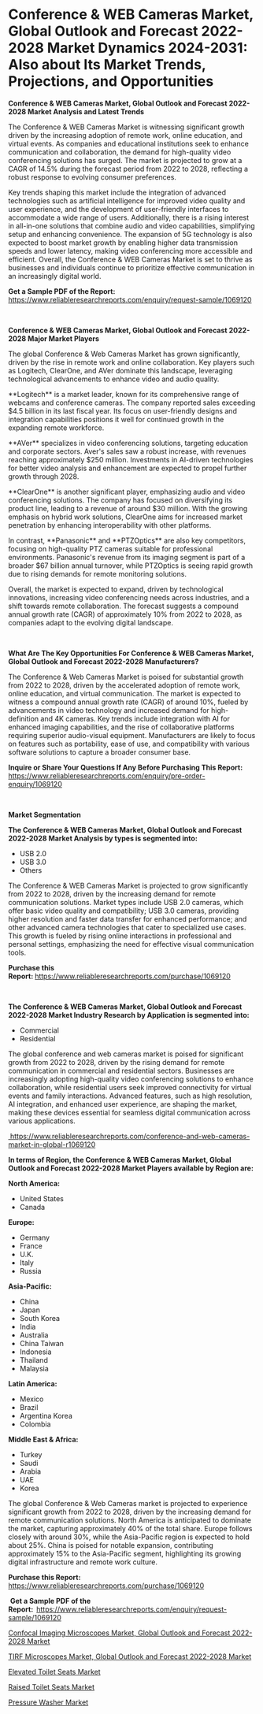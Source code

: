 <p><h1>Conference & WEB Cameras Market, Global Outlook and Forecast 2022-2028 Market Dynamics 2024-2031: Also about Its Market Trends, Projections, and Opportunities</h1></p><p><strong>Conference & WEB Cameras Market, Global Outlook and Forecast 2022-2028 Market Analysis and Latest Trends</strong></p>
<p><p>The Conference & WEB Cameras Market is witnessing significant growth driven by the increasing adoption of remote work, online education, and virtual events. As companies and educational institutions seek to enhance communication and collaboration, the demand for high-quality video conferencing solutions has surged. The market is projected to grow at a CAGR of 14.5% during the forecast period from 2022 to 2028, reflecting a robust response to evolving consumer preferences.</p><p>Key trends shaping this market include the integration of advanced technologies such as artificial intelligence for improved video quality and user experience, and the development of user-friendly interfaces to accommodate a wide range of users. Additionally, there is a rising interest in all-in-one solutions that combine audio and video capabilities, simplifying setup and enhancing convenience. The expansion of 5G technology is also expected to boost market growth by enabling higher data transmission speeds and lower latency, making video conferencing more accessible and efficient. Overall, the Conference & WEB Cameras Market is set to thrive as businesses and individuals continue to prioritize effective communication in an increasingly digital world.</p></p>
<p><strong>Get a Sample PDF of the Report:&nbsp;</strong> <a href="https://www.reliableresearchreports.com/enquiry/request-sample/1069120?utm_campaign=40&utm_medium=2&utm_source=Github&utm_content=ia&utm_term=04122024&utm_id=conference-web-cameras-market-global-outlook-and-forecast-2022-2028">https://www.reliableresearchreports.com/enquiry/request-sample/1069120</a></p>
<p>&nbsp;</p>
<p><strong>Conference & WEB Cameras Market, Global Outlook and Forecast 2022-2028 Major Market Players</strong></p>
<p><p>The global Conference & Web Cameras Market has grown significantly, driven by the rise in remote work and online collaboration. Key players such as Logitech, ClearOne, and AVer dominate this landscape, leveraging technological advancements to enhance video and audio quality.</p><p>**Logitech** is a market leader, known for its comprehensive range of webcams and conference cameras. The company reported sales exceeding $4.5 billion in its last fiscal year. Its focus on user-friendly designs and integration capabilities positions it well for continued growth in the expanding remote workforce.</p><p>**AVer** specializes in video conferencing solutions, targeting education and corporate sectors. Aver's sales saw a robust increase, with revenues reaching approximately $250 million. Investments in AI-driven technologies for better video analysis and enhancement are expected to propel further growth through 2028.</p><p>**ClearOne** is another significant player, emphasizing audio and video conferencing solutions. The company has focused on diversifying its product line, leading to a revenue of around $30 million. With the growing emphasis on hybrid work solutions, ClearOne aims for increased market penetration by enhancing interoperability with other platforms.</p><p>In contrast, **Panasonic** and **PTZOptics** are also key competitors, focusing on high-quality PTZ cameras suitable for professional environments. Panasonic's revenue from its imaging segment is part of a broader $67 billion annual turnover, while PTZOptics is seeing rapid growth due to rising demands for remote monitoring solutions.</p><p>Overall, the market is expected to expand, driven by technological innovations, increasing video conferencing needs across industries, and a shift towards remote collaboration. The forecast suggests a compound annual growth rate (CAGR) of approximately 10% from 2022 to 2028, as companies adapt to the evolving digital landscape.</p></p>
<p>&nbsp;</p>
<p><strong>What Are The Key Opportunities For Conference & WEB Cameras Market, Global Outlook and Forecast 2022-2028 Manufacturers?</strong></p>
<p><p>The Conference & Web Cameras Market is poised for substantial growth from 2022 to 2028, driven by the accelerated adoption of remote work, online education, and virtual communication. The market is expected to witness a compound annual growth rate (CAGR) of around 10%, fueled by advancements in video technology and increased demand for high-definition and 4K cameras. Key trends include integration with AI for enhanced imaging capabilities, and the rise of collaborative platforms requiring superior audio-visual equipment. Manufacturers are likely to focus on features such as portability, ease of use, and compatibility with various software solutions to capture a broader consumer base.</p></p>
<p><strong>Inquire or Share Your Questions If Any Before Purchasing This Report:</strong> <a href="https://www.reliableresearchreports.com/enquiry/pre-order-enquiry/1069120?utm_campaign=40&utm_medium=2&utm_source=Github&utm_content=ia&utm_term=04122024&utm_id=conference-web-cameras-market-global-outlook-and-forecast-2022-2028">https://www.reliableresearchreports.com/enquiry/pre-order-enquiry/1069120</a></p>
<p>&nbsp;</p>
<p><strong>Market Segmentation</strong></p>
<p><strong>The Conference & WEB Cameras Market, Global Outlook and Forecast 2022-2028 Market Analysis by types is segmented into:</strong></p>
<p><ul><li>USB 2.0</li><li>USB 3.0</li><li>Others</li></ul></p>
<p><p>The Conference & WEB Cameras Market is projected to grow significantly from 2022 to 2028, driven by the increasing demand for remote communication solutions. Market types include USB 2.0 cameras, which offer basic video quality and compatibility; USB 3.0 cameras, providing higher resolution and faster data transfer for enhanced performance; and other advanced camera technologies that cater to specialized use cases. This growth is fueled by rising online interactions in professional and personal settings, emphasizing the need for effective visual communication tools.</p></p>
<p><strong>Purchase this Report:&nbsp;</strong><a href="https://www.reliableresearchreports.com/purchase/1069120?utm_campaign=40&utm_medium=2&utm_source=Github&utm_content=ia&utm_term=04122024&utm_id=conference-web-cameras-market-global-outlook-and-forecast-2022-2028">https://www.reliableresearchreports.com/purchase/1069120</a></p>
<p>&nbsp;</p>
<p><strong>The Conference & WEB Cameras Market, Global Outlook and Forecast 2022-2028 Market Industry Research by Application is segmented into:</strong></p>
<p><ul><li>Commercial</li><li>Residential</li></ul></p>
<p><p>The global conference and web cameras market is poised for significant growth from 2022 to 2028, driven by the rising demand for remote communication in commercial and residential sectors. Businesses are increasingly adopting high-quality video conferencing solutions to enhance collaboration, while residential users seek improved connectivity for virtual events and family interactions. Advanced features, such as high resolution, AI integration, and enhanced user experience, are shaping the market, making these devices essential for seamless digital communication across various applications.</p></p>
<p><a href="https://www.reliableresearchreports.com/conference-and-web-cameras-market-in-global-r1069120?utm_campaign=40&utm_medium=2&utm_source=Github&utm_content=ia&utm_term=04122024&utm_id=conference-web-cameras-market-global-outlook-and-forecast-2022-2028">&nbsp;https://www.reliableresearchreports.com/conference-and-web-cameras-market-in-global-r1069120</a></p>
<p><strong>In terms of Region, the Conference & WEB Cameras Market, Global Outlook and Forecast 2022-2028 Market Players available by Region are:</strong></p>
<p>
    <p> <strong> North America: </strong>
        <ul>
            <li>United States</li>
            <li>Canada</li>
        </ul>
        </p> 
    <p> <strong> Europe: </strong>
        <ul>
            <li>Germany</li>
            <li>France</li>
            <li>U.K.</li>
            <li>Italy</li>
            <li>Russia</li>
        </ul>
        </p> 
    <p> <strong> Asia-Pacific: </strong>
        <ul>
            <li>China</li>
            <li>Japan</li>
            <li>South Korea</li>
            <li>India</li>
            <li>Australia</li>
            <li>China Taiwan</li>
            <li>Indonesia</li>
            <li>Thailand</li>
            <li>Malaysia</li>
        </ul>
        </p> 
    <p> <strong> Latin America: </strong>
        <ul>
            <li>Mexico</li>
            <li>Brazil</li>
            <li>Argentina Korea</li>
            <li>Colombia</li>
        </ul>
        </p> 
    <p> <strong> Middle East & Africa: </strong>
        <ul>
            <li>Turkey</li>
            <li>Saudi</li>
            <li>Arabia</li>
            <li>UAE</li>
            <li>Korea</li>
        </ul>
    </p>
    </p>
<p><p>The global Conference & Web Cameras market is projected to experience significant growth from 2022 to 2028, driven by the increasing demand for remote communication solutions. North America is anticipated to dominate the market, capturing approximately 40% of the total share. Europe follows closely with around 30%, while the Asia-Pacific region is expected to hold about 25%. China is poised for notable expansion, contributing approximately 15% to the Asia-Pacific segment, highlighting its growing digital infrastructure and remote work culture.</p></p>
<p><strong>Purchase this Report: </strong><a href="https://www.reliableresearchreports.com/purchase/1069120?utm_campaign=40&utm_medium=2&utm_source=Github&utm_content=ia&utm_term=04122024&utm_id=conference-web-cameras-market-global-outlook-and-forecast-2022-2028">https://www.reliableresearchreports.com/purchase/1069120</a></p>
<p>&nbsp;<strong>Get a Sample PDF of the Report:&nbsp;&nbsp;</strong><a href="https://www.reliableresearchreports.com/enquiry/request-sample/1069120?utm_campaign=40&utm_medium=2&utm_source=Github&utm_content=ia&utm_term=04122024&utm_id=conference-web-cameras-market-global-outlook-and-forecast-2022-2028">https://www.reliableresearchreports.com/enquiry/request-sample/1069120</a></p>
<p><strong></strong></p>
<p><p><a href="https://github.com/abbislposival/Market-Research-Report-List-1/blob/main/confocal-imaging-microscopes-market-global-outlook-and-forecast-2022-2028-market.md?utm_campaign=40&utm_medium=2&utm_source=Github&utm_content=ia&utm_term=04122024&utm_id=conference-web-cameras-market-global-outlook-and-forecast-2022-2028">Confocal Imaging Microscopes Market, Global Outlook and Forecast 2022-2028 Market</a></p><p><a href="https://github.com/ParvinKhatun77/Market-Research-Report-List-1/blob/main/tirf-microscopes-market-global-outlook-and-forecast-2022-2028-market.md?utm_campaign=40&utm_medium=2&utm_source=Github&utm_content=ia&utm_term=04122024&utm_id=conference-web-cameras-market-global-outlook-and-forecast-2022-2028">TIRF Microscopes Market, Global Outlook and Forecast 2022-2028 Market</a></p><p><a href="https://issuu.com/reportprime-2/docs/elevated-toilet-seats-market-size-2030.pptx?utm_campaign=40&utm_medium=2&utm_source=Github&utm_content=ia&utm_term=04122024&utm_id=conference-web-cameras-market-global-outlook-and-forecast-2022-2028">Elevated Toilet Seats Market</a></p><p><a href="https://issuu.com/reportprime-2/docs/raised-toilet-seats-market-size-2030.pptx?utm_campaign=40&utm_medium=2&utm_source=Github&utm_content=ia&utm_term=04122024&utm_id=conference-web-cameras-market-global-outlook-and-forecast-2022-2028">Raised Toilet Seats Market</a></p><p><a href="https://www.linkedin.com/pulse/global-growth-pressure-washer-market-projected-145-cagr-industry-ye0jc?utm_campaign=40&utm_medium=2&utm_source=Github&utm_content=ia&utm_term=04122024&utm_id=conference-web-cameras-market-global-outlook-and-forecast-2022-2028">Pressure Washer Market</a></p></p>
